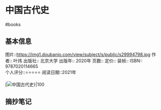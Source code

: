 ---
---

# 中国古代史
#books 
## 基本信息

图片::https://img1.doubanio.com/view/subject/s/public/s29994798.jpg
作者:: 叶炜
出版社:: 北京大学
出版年:: 2020年
页数:: 
定价:: 
装帧:: 
ISBN:: 9787020114665  
个人评分::⭐⭐⭐⭐⭐
阅读日期::2021年

 [![中国古代史}|100](https://img1.doubanio.com/view/subject/s/public/s29994798.jpg)

## 摘抄笔记
